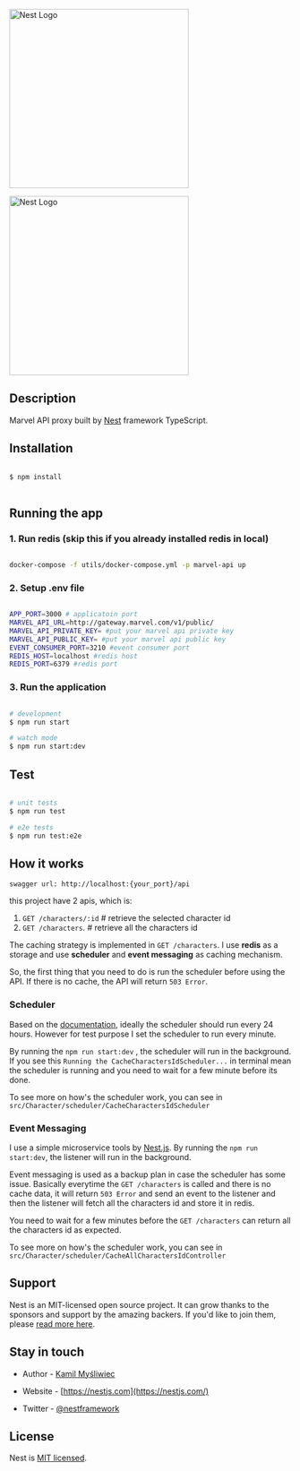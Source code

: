 
  

<p  align="center">

  

<a  href="http://nestjs.com/"  target="blank"><img  src="https://nestjs.com/img/logo_text.svg"  width="320"  alt="Nest Logo"  /></a>

<img  src="https://upload.wikimedia.org/wikipedia/commons/b/b9/Marvel_Logo.svg"  width="320"  alt="Nest Logo"  />

  

</p>

  

## Description

  

  

Marvel API proxy built by [Nest](https://github.com/nestjs/nest) framework TypeScript.

  

  

## Installation

  

  

```bash

$ npm install
  
```

  

  

## Running the app

  

### 1. Run redis (skip this if you already installed redis in local)

  

```bash

docker-compose -f utils/docker-compose.yml -p marvel-api up

```

  

### 2. Setup .env file

  

```bash

APP_PORT=3000 # applicatoin port
MARVEL_API_URL=http://gateway.marvel.com/v1/public/
MARVEL_API_PRIVATE_KEY= #put your marvel api private key
MARVEL_API_PUBLIC_KEY= #put your marvel api public key
EVENT_CONSUMER_PORT=3210 #event consumer port
REDIS_HOST=localhost #redis host
REDIS_PORT=6379 #redis port

```

### 3. Run the application

  

```bash

# development
$ npm run start

# watch mode
$ npm run start:dev

```

  

  

## Test

  

  

```bash

# unit tests
$ npm run test

# e2e tests
$ npm run test:e2e

```

## How it works

```
swagger url: http://localhost:{your_port}/api
```

this project have 2 apis, which is: 
1. `GET /characters/:id` # retrieve the selected character id  
2. `GET /characters`.  # retrieve all the characters id

The caching strategy is implemented in `GET /characters`. I use **redis** as a storage and use **scheduler** and **event messaging** as caching mechanism. 

So, the first thing that you need to do is run the scheduler before using the API. If there is no cache, the API  will return `503 Error`. 


### Scheduler
Based on the [documentation]([https://developer.marvel.com/documentation/attribution]), ideally the scheduler should run every 24 hours. However for test purpose I set the scheduler to run every minute.

By running the `npm run start:dev`  , the scheduler will run in the background. If you see this `Running the CacheCharactersIdScheduler...` in terminal mean the scheduler is running and you need to wait for a few minute before its done.

To see more on how's the scheduler work, you can see in `src/Character/scheduler/CacheCharactersIdScheduler`

 ### Event Messaging
 I use a simple microservice tools by [Nest.js](https://docs.nestjs.com/microservices/basics). By running the `npm run start:dev`, the listener will run in the background.
 
Event messaging is used as a backup plan in case the scheduler has some issue. Basically everytime the `GET /characters` is called and there is no cache data, it will return `503 Error` and send an event to the listener and then the listener will fetch all the characters id and store it in redis.

You need to wait for a few minutes before the `GET /characters` can return all the characters id as expected.

 To see more on how's the scheduler work, you can see in `src/Character/scheduler/CacheAllCharactersIdController`
  

## Support

  

  

Nest is an MIT-licensed open source project. It can grow thanks to the sponsors and support by the amazing backers. If you'd like to join them, please [read more here](https://docs.nestjs.com/support).

  

  

## Stay in touch

  

  

- Author - [Kamil Myśliwiec](https://kamilmysliwiec.com)

  

- Website - [https://nestjs.com](https://nestjs.com/)

  

- Twitter - [@nestframework](https://twitter.com/nestframework)

  

  

## License

  

  

Nest is [MIT licensed](LICENSE).